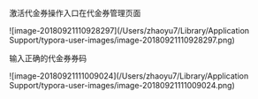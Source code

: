 激活代金券操作入口在代金券管理页面

![image-20180921110928297](/Users/zhaoyu7/Library/Application Support/typora-user-images/image-20180921110928297.png)

输入正确的代金券券码

![image-20180921111009024](/Users/zhaoyu7/Library/Application Support/typora-user-images/image-20180921111009024.png)

